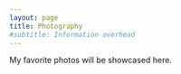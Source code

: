 ```yaml
---
layout: page
title: Photography
#subtitle: Information overhead
---
```



My favorite photos will be showcased here.